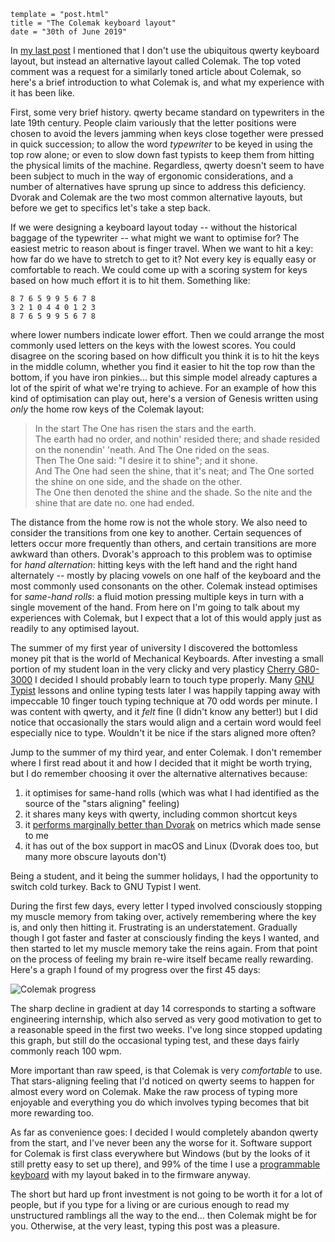 ```
template = "post.html"
title = "The Colemak keyboard layout"
date = "30th of June 2019"
```

In [my last post][] I mentioned that I don't use the ubiquitous <span class="sc">qwerty</span> keyboard layout, but instead an alternative layout called Colemak. The top voted comment was a request for a similarly toned article about Colemak, so here's a brief introduction to what Colemak is, and what my experience with it has been like.

First, some very brief history. <span class="sc">qwerty</span> became standard on typewriters in the late 19th century. People claim variously that the letter positions were chosen to avoid the levers jamming when keys close together were pressed in quick succession; to allow the word *typewriter* to be keyed in using the top row alone; or even to slow down fast typists to keep them from hitting the physical limits of the machine. Regardless, <span class="sc">qwerty</span> doesn't seem to have been subject to much in the way of ergonomic considerations, and a number of alternatives have sprung up since to address this deficiency. Dvorak and Colemak are the two most common alternative layouts, but before we get to specifics let's take a step back.

If we were designing a keyboard layout today -- without the historical baggage of the typewriter -- what might we want to optimise for? The easiest metric to reason about is finger travel. When we want to hit a key: how far do we have to stretch to get to it? Not every key is equally easy or comfortable to reach. We could come up with a scoring system for keys based on how much effort it is to hit them. Something like:

    8 7 6 5 9 9 5 6 7 8
    3 2 1 0 4 4 0 1 2 3
    8 7 6 5 9 9 5 6 7 8

where lower numbers indicate lower effort. Then we could arrange the most commonly used letters on the keys with the lowest scores. You could disagree on the scoring based on how difficult you think it is to hit the keys in the middle column, whether you find it easier to hit the top row than the bottom, if you have iron pinkies... but this simple model already captures a lot of the spirit of what we're trying to achieve. For an example of how this kind of optimisation can play out, here's a version of Genesis written using *only* the home row keys of the Colemak layout:

> In the start The One has risen the stars and the earth.\
> The earth had no order, and nothin' resided there; and shade resided on the nonendin' 'neath. And The One rided on the seas.\
> Then The One said: "I desire it to shine"; and it shone.\
> And The One had seen the shine, that it's neat; and The One sorted the shine on one side, and the shade on the other.\
> The One then denoted the shine and the shade. So the nite and the shine that are date no. one had ended.

The distance from the home row is not the whole story. We also need to consider the transitions from one key to another. Certain sequences of letters occur more frequently than others, and certain transitions are more awkward than others. Dvorak's approach to this problem was to optimise for *hand alternation*: hitting keys with the left hand and the right hand alternately -- mostly by placing vowels on one half of the keyboard and the most commonly used consonants on the other. Colemak instead optimises for *same-hand rolls*: a fluid motion pressing multiple keys in turn with a single movement of the hand. From here on I'm going to talk about my experiences with Colemak, but I expect that a lot of this would apply just as readily to any optimised layout.

The summer of my first year of university I discovered the bottomless money pit that is the world of Mechanical Keyboards. After investing a small portion of my student loan in the very clicky and very plasticy [Cherry G80-3000][] I decided I should probably learn to touch type properly. Many [GNU Typist][] lessons and online typing tests later I was happily tapping away with impeccable 10 finger touch typing technique at 70 odd words per minute. I was content with <span class="sc">qwerty</span>, and it *felt* fine (I didn't know any better!) but I did notice that occasionally the stars would align and a certain word would feel especially nice to type. Wouldn't it be nice if the stars aligned more often?

Jump to the summer of my third year, and enter Colemak. I don't remember where I first read about it and how I decided that it might be worth trying, but I do remember choosing it over the alternative alternatives because:

1. it optimises for same-hand rolls (which was what I had identified as the source of the "stars aligning" feeling)
2. it shares many keys with <span class="sc">qwerty</span>, including common shortcut keys
3. it [performs marginally better than Dvorak][] on metrics which made sense to me
4. it has out of the box support in macOS and Linux (Dvorak does too, but many more obscure layouts don't)

Being a student, and it being the summer holidays, I had the opportunity to switch cold turkey. Back to GNU Typist I went.

During the first few days, every letter I typed involved consciously stopping my muscle memory from taking over, actively remembering where the key is, and only then hitting it. Frustrating is an understatement. Gradually though I got faster and faster at consciously finding the keys I wanted, and then started to let my muscle memory take the reins again. From that point on the process of feeling my brain re-wire itself became really rewarding. Here's a graph I found of my progress over the first 45 days:

![Colemak progress](/images/colemak-progress.png)

The sharp decline in gradient at day 14 corresponds to starting a software engineering internship, which also served as very good motivation to get to a reasonable speed in the first two weeks. I've long since stopped updating this graph, but still do the occasional typing test, and these days fairly commonly reach 100 <span class="sc">wpm</span>.

More important than raw speed, is that Colemak is very *comfortable* to use. That stars-aligning feeling that I'd noticed on <span class="sc">qwerty</span> seems to happen for almost every word on Colemak. Make the raw process of typing more enjoyable and everything you do which involves typing becomes that bit more rewarding too.

As far as convenience goes: I decided I would completely abandon <span class="sc">qwerty</span> from the start, and I've never been any the worse for it. Software support for Colemak is first class everywhere but Windows (but by the looks of it still pretty easy to set up there), and 99% of the time I use a [programmable keyboard][my last post] with my layout baked in to the firmware anyway.

The short but hard up front investment is not going to be worth it for a lot of people, but if you type for a living or are curious enough to read my unstructured ramblings all the way to the end... then Colemak might be for you. Otherwise, at the very least, typing this post was a pleasure.

[my last post]: 48-keys-are-plenty
[Cherry G80-3000]: https://www.cherry.co.uk/cherry-g80-3000.html
[GNU Typist]: https://www.gnu.org/savannah-checkouts/gnu/gtypist/gtypist.html
[performs marginally better than Dvorak]: http://mkweb.bcgsc.ca/carpalx/?colemak
